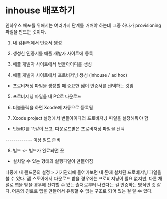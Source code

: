 # inhouse 배포하기


인하우스 배포를 위해서는 여러가지 단계를 거쳐야 하는데
그중 하나가 provisioning 파일을 만드는 것이다.

1. 내 컴퓨터에서 인증서 생성

2. 생성한 인증서를 애플 개발자 사이트에 등록

3. 애플 개발자 사이트에서 번들아이디를 생성

4. 애플 개발자 사이트에서 프로비저닝 생성 (inhouse / ad hoc)
- 프로비저닝 파일을 생성할 때 중요한 점이 인증서를 선택하는 것임

5. 프로비저닝 파일을 내 PC로 다운로드

6. 더블클릭을 하면 Xcode에 자동으로 등록됨

7. Xcode project 설정에서 번들아이디와 프로비저닝 파일을 설정해줘야 함
- 번들ID를 똑같이 쓰고, 다운로드받은 프로비저닝 파일을 선택

------------- 이상 빌드 준비

8. 빌드 <- 빌드가 완료되면 끗
- 설치할 수 있는 형태의 실행파일이 만들어짐



나중에 내 핸드폰의 설정 > 기기관리에 들어가보면 내 폰에 설치된 프로비저닝 파일을 볼 수 있다. 앱 스토어에서 다운로드 받을 경우에는 프로비저닝이 필요 없지만, 다른 채널로 앱을 받을 경우에 신뢰할 수 있는 출처로부터 나왔다는 걸 인증하는 방식인 것 같다. 어둠의 경로로 앱을 만들어서 유툥할 수 없는 구조로 되어 있는 걸 알 수 있다.
